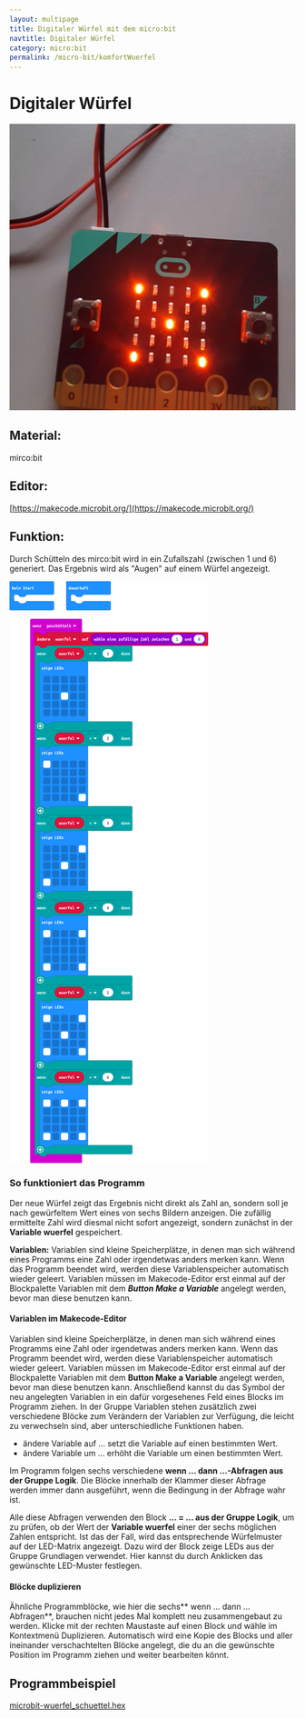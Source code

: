 ```yaml
---
layout: multipage
title: Digitaler Würfel mit dem micro:bit
navtitle: Digitaler Würfel
category: micro:bit
permalink: /micro-bit/komfortWuerfel
---
```


# Digitaler Würfel

![](images/IMG_20191224_163152_105.jpg)

## Material:

mirco:bit

## Editor:

[https://makecode.microbit.org/](https://makecode.microbit.org/)

## Funktion:

Durch Schütteln des mirco:bit wird in ein Zufallszahl (zwischen 1 und 6) generiert.
Das Ergebnis wird als "Augen" auf einem Würfel angezeigt.

![](images/micro-bit-Screenshot_wuzerfel.png)

### So funktioniert das Programm
Der neue Würfel zeigt das Ergebnis nicht direkt als Zahl an, sondern soll je nach gewürfeltem Wert eines von sechs Bildern anzeigen. Die zufällig ermittelte Zahl wird diesmal nicht sofort angezeigt, sondern zunächst in der **Variable wuerfel** gespeichert.

<div class="alert alert-info" role="alert">
<b>Variablen:</b> Variablen sind kleine Speicherplätze, in denen man sich während eines Programms eine Zahl oder irgendetwas anders merken kann. Wenn das Programm beendet wird, werden diese Variablenspeicher automatisch wieder geleert. Variablen müssen im Makecode-Editor erst einmal auf der Blockpalette Variablen mit dem <b><i>Button Make a Variable</i></b> angelegt werden, bevor man diese benutzen kann.
</div>

#### Variablen im Makecode-Editor
Variablen sind kleine Speicherplätze, in denen man sich während eines Programms eine Zahl oder irgendetwas anders merken kann. Wenn das Programm beendet wird, werden diese Variablenspeicher automatisch wieder geleert. Variablen müssen im Makecode-Editor erst einmal auf der Blockpalette Variablen mit dem **Button Make a Variable** angelegt werden, bevor man diese benutzen kann. Anschließend kannst du das Symbol der neu angelegten Variablen in ein dafür vorgesehenes Feld eines Blocks im Programm ziehen. In der Gruppe Variablen stehen zusätzlich zwei verschiedene Blöcke zum Verändern der Variablen zur Verfügung, die leicht zu verwechseln sind, aber unterschiedliche Funktionen haben.
+ ändere Variable auf ... setzt die Variable auf einen bestimmten Wert.
+ ändere Variable um ... erhöht die Variable um einen bestimmten Wert.

Im Programm folgen sechs verschiedene **wenn ... dann ...-Abfragen aus der Gruppe Logik**. Die Blöcke innerhalb der Klammer dieser Abfrage werden immer dann ausgeführt, wenn die Bedingung in der Abfrage wahr ist.

Alle diese Abfragen verwenden den Block **... = ... aus der Gruppe Logik**, um zu prüfen, ob der Wert der **Variable wuerfel** einer der sechs möglichen Zahlen entspricht. Ist das der Fall, wird das entsprechende Würfelmuster auf der LED-Matrix angezeigt. Dazu wird der Block zeige LEDs aus der Gruppe Grundlagen verwendet. Hier kannst du durch Anklicken das gewünschte LED-Muster festlegen.

#### Blöcke duplizieren
Ähnliche Programmblöcke, wie hier die sechs** wenn ... dann ... Abfragen**, brauchen nicht jedes Mal komplett neu zusammengebaut zu werden. Klicke mit der rechten Maustaste auf einen Block und wähle im Kontextmenü Duplizieren. Automatisch wird eine Kopie des Blocks und aller ineinander verschachtelten Blöcke angelegt, die du an die gewünschte Position im Programm ziehen und weiter bearbeiten könnt.

## Programmbeispiel
[microbit-wuerfel_schuettel.hex](appendix/microbit-wuerfel_schuettel.hex)

